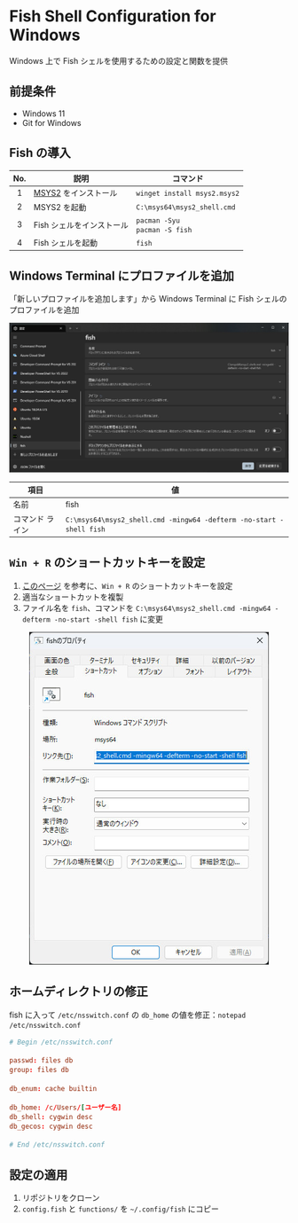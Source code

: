 # Fish Shell Configuration for Windows

Windows 上で Fish シェルを使用するための設定と関数を提供

## 前提条件

* Windows 11
* Git for Windows

## Fish の導入

| No. | 説明 | コマンド |
| :-: | --- | --- |
|  1  | [MSYS2](https://www.msys2.org/) をインストール | `winget install msys2.msys2` |
|  2  | MSYS2 を起動 | `C:\msys64\msys2_shell.cmd` |
|  3  | Fish シェルをインストール| `pacman -Syu`<br>`pacman -S fish` |
|  4  | Fish シェルを起動 | `fish` |

## Windows Terminal にプロファイルを追加

「新しいプロファイルを追加します」から Windows Terminal に Fish シェルのプロファイルを追加

<p align="center">
  <img src="imgs/windows_terminal.jpg">
</p>

| 項目 |  値  |
| ---- | ---- |
| 名前 | fish |
| コマンド ライン | `C:\msys64\msys2_shell.cmd -mingw64 -defterm -no-start -shell fish` |

## `Win + R` のショートカットキーを設定

1. [このページ](https://github.com/masachika-kamada/windows-terminal-setting/blob/main/winR_shortcut.md) を参考に、`Win + R` のショートカットキーを設定
2. 適当なショートカットを複製
3. ファイル名を `fish`、コマンドを `C:\msys64\msys2_shell.cmd -mingw64 -defterm -no-start -shell fish` に変更

<p align="center">
  <img src="imgs/winr_shortcut.jpg">
</p>

## ホームディレクトリの修正

fish に入って `/etc/nsswitch.conf` の `db_home` の値を修正：`notepad /etc/nsswitch.conf`

```/etc/nsswitch.conf
# Begin /etc/nsswitch.conf

passwd: files db
group: files db

db_enum: cache builtin

db_home: /c/Users/[ユーザー名]
db_shell: cygwin desc
db_gecos: cygwin desc

# End /etc/nsswitch.conf
```

## 設定の適用

1. リポジトリをクローン
2. `config.fish` と `functions/` を `~/.config/fish` にコピー
